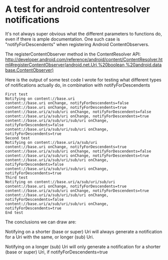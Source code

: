 A test for android contentresolver notifications
================================================

It's not always super obvious what the different parameters to functions do, even if there is ample documentation. One such case is "notifyForDescendents" when registering Android ContentObservers.

The registerContentObserver method in the ContentResolver API:
http://developer.android.com/reference/android/content/ContentResolver.html#registerContentObserver(android.net.Uri,%20boolean,%20android.database.ContentObserver)

Here is the output of some test code I wrote for testing what different types of notifications actually do, in combination with notifyForDescendents


    First test
    Notifying on content://base.uri
    content://base.uri onChange, notifyForDescendents=false
    content://base.uri onChange, notifyForDescendents=true
    content://base.uri/a/sub/uri onChange, notifyForDescendents=false
    content://base.uri/a/sub/uri onChange, notifyForDescendents=true
    content://base.uri/a/sub/uri/sub/uri onChange, notifyForDescendents=false
    content://base.uri/a/sub/uri/sub/uri onChange, notifyForDescendents=true
    Second test
    Notifying on content://base.uri/a/sub/uri
    content://base.uri onChange, notifyForDescendents=true
    content://base.uri/a/sub/uri onChange, notifyForDescendents=false
    content://base.uri/a/sub/uri onChange, notifyForDescendents=true
    content://base.uri/a/sub/uri/sub/uri onChange, notifyForDescendents=false
    content://base.uri/a/sub/uri/sub/uri onChange, notifyForDescendents=true
    Third test
    Notifying on content://base.uri/a/sub/uri/sub/uri
    content://base.uri onChange, notifyForDescendents=true
    content://base.uri/a/sub/uri onChange, notifyForDescendents=true
    content://base.uri/a/sub/uri/sub/uri onChange, notifyForDescendents=false
    content://base.uri/a/sub/uri/sub/uri onChange, notifyForDescendents=true
    End test

The conclusions we can draw are:

Notifying on a shorter (base or super) Uri will always generate a notification for a Uri with the same, or longer (sub) Uri.

Notifying on a longer (sub) Uri will only generate a notification for a shorter (base or super) Uri, if notifyForDescendents=true

